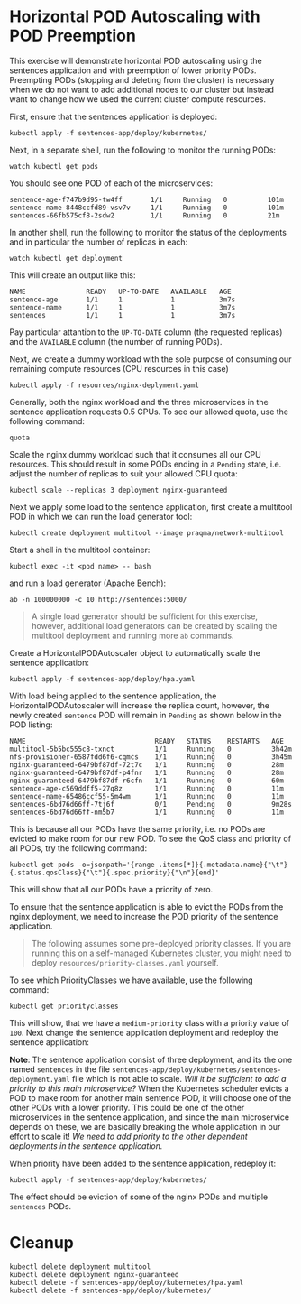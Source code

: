 # Horizontal POD Autoscaling with POD Preemption

This exercise will demonstrate horizontal POD autoscaling using the sentences
application and with preemption of lower priority PODs. Preempting PODs
(stopping and deleting from the cluster) is necessary when we do not want to add
additional nodes to our cluster but instead want to change how we used the
current cluster compute resources.

First, ensure that the sentences application is deployed:

```shell
kubectl apply -f sentences-app/deploy/kubernetes/
```

Next, in a separate shell, run the following to monitor the running PODs:

```shell
watch kubectl get pods
```

You should see one POD of each of the microservices:

```
sentence-age-f747b9d95-tw4ff       1/1     Running   0          101m
sentence-name-8448ccfd89-vsv7v     1/1     Running   0          101m
sentences-66fb575cf8-2sdw2         1/1     Running   0          21m
```

In another shell, run the following to monitor the status of the deployments and
in particular the number of replicas in each:

```shell
watch kubectl get deployment
```

This will create an output like this:

```
NAME               READY   UP-TO-DATE   AVAILABLE   AGE
sentence-age       1/1     1            1           3m7s
sentence-name      1/1     1            1           3m7s
sentences          1/1     1            1           3m7s
```

Pay particular attantion to the `UP-TO-DATE` column (the requested replicas) and
the `AVAILABLE` column (the number of running PODs).

Next, we create a dummy workload with the sole purpose of consuming our
remaining compute resources (CPU resources in this case)

```shell
kubectl apply -f resources/nginx-deplyment.yaml
```

Generally, both the nginx workload and the three microservices in the sentence
application requests 0.5 CPUs. To see our allowed quota, use the following
command:

```shell
quota
```

Scale the nginx dummy workload such that it consumes all our CPU resources. This
should result in some PODs ending in a `Pending` state, i.e. adjust the number
of replicas to suit your allowed CPU quota:

```shell
kubectl scale --replicas 3 deployment nginx-guaranteed
```

Next we apply some load to the sentence application, first create a multitool
POD in which we can run the load generator tool:

```shell
kubectl create deployment multitool --image praqma/network-multitool
```

Start a shell in the multitool container:

```shell
kubectl exec -it <pod name> -- bash
```

and run a load generator (Apache Bench):

```shell
ab -n 100000000 -c 10 http://sentences:5000/
```

> A single load generator should be sufficient for this exercise, however,
> additional load generators can be created by scaling the multitool deployment
> and running more `ab` commands.

Create a HorizontalPODAutoscaler object to automatically scale the sentence
application:

```shell
kubectl apply -f sentences-app/deploy/hpa.yaml
```

With load being applied to the sentence application, the HorizontalPODAutoscaler
will increase the replica count, however, the newly created `sentence` POD will
remain in `Pending` as shown below in the POD listing:

```
NAME                                READY   STATUS    RESTARTS   AGE
multitool-5b5bc555c8-txnct          1/1     Running   0          3h42m
nfs-provisioner-6587fdd6f6-cqmcs    1/1     Running   0          3h45m
nginx-guaranteed-6479bf87df-72t7c   1/1     Running   0          28m
nginx-guaranteed-6479bf87df-p4fnr   1/1     Running   0          28m
nginx-guaranteed-6479bf87df-r6cfn   1/1     Running   0          60m
sentence-age-c569ddff5-27q8z        1/1     Running   0          11m
sentence-name-65486ccf55-5m4wm      1/1     Running   0          11m
sentences-6bd76d66ff-7tj6f          0/1     Pending   0          9m28s
sentences-6bd76d66ff-nm5b7          1/1     Running   0          11m
```

This is because all our PODs have the same priority, i.e. no PODs are evicted to
make room for our new POD. To see the QoS class and priority of all PODs, try
the following command:

```shell
kubectl get pods -o=jsonpath='{range .items[*]}{.metadata.name}{"\t"}{.status.qosClass}{"\t"}{.spec.priority}{"\n"}{end}'
```

This will show that all our PODs have a priority of zero.

To ensure that the sentence application is able to evict the PODs from the nginx
deployment, we need to increase the POD priority of the sentence application.

> The following assumes some pre-deployed priority classes. If you are running this on a self-managed Kubernetes cluster, you might need to deploy `resources/priority-classes.yaml` yourself.

To see which PriorityClasses we have available, use the following command:

```shell
kubectl get priorityclasses
```

This will show, that we have a `medium-priority` class with a priority value of
`100`. Next change the sentence application deployment and redeploy the sentence
application:

**Note**: The sentence application consist of three deployment, and its the one
named `sentences` in the file
`sentences-app/deploy/kubernetes/sentences-deployment.yaml` file which is not
able to scale. *Will it be sufficient to add a priority to this main
microservice?* When the Kubernetes scheduler evicts a POD to make room for
another main sentence POD, it will choose one of the other PODs with a lower
priority. This could be one of the other microservices in the sentence
application, and since the main microservice depends on these, we are basically
breaking the whole application in our effort to scale it!  *We need to add
priority to the other dependent deployments in the sentence application.*

When priority have been added to the sentence application, redeploy it:

```shell
kubectl apply -f sentences-app/deploy/kubernetes/
```

The effect should be eviction of some of the nginx PODs and multiple `sentences`
PODs.

# Cleanup

```shell
kubectl delete deployment multitool
kubectl delete deployment nginx-guaranteed
kubectl delete -f sentences-app/deploy/kubernetes/hpa.yaml
kubectl delete -f sentences-app/deploy/kubernetes/
```
